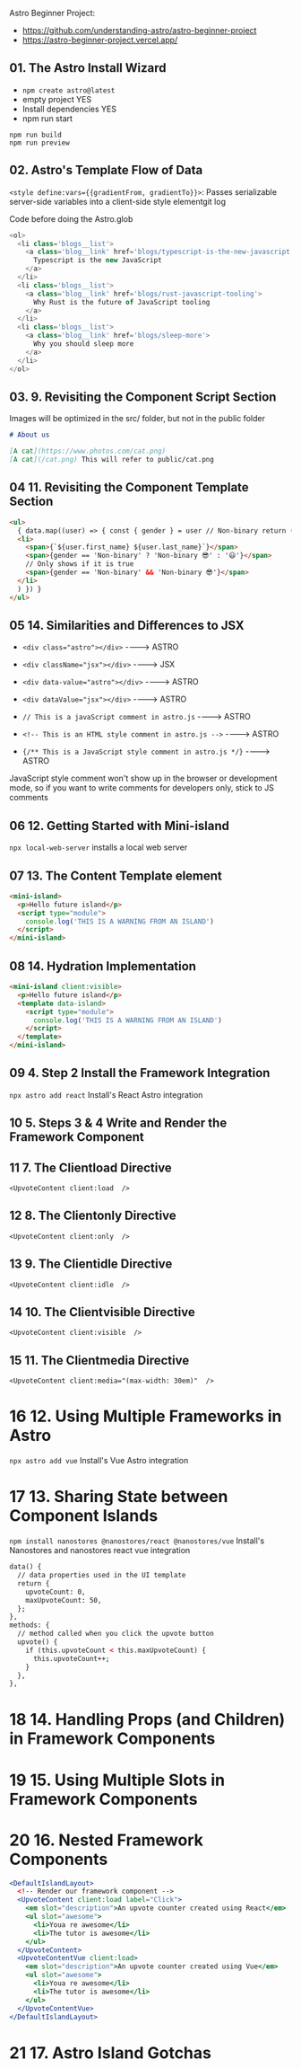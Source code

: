 Astro Beginner Project:

- https://github.com/understanding-astro/astro-beginner-project
- https://astro-beginner-project.vercel.app/

## 01. The Astro Install Wizard

- `npm create astro@latest`
- empty project YES
- Install dependencies YES
- npm run start

`npm run build`  
`npm run preview`

## 02. Astro's Template Flow of Data

`<style define:vars={{gradientFrom, gradientTo}}>`: Passes serializable server-side variables into a client-side style elementgit log

Code before doing the Astro.glob

```javascript
<ol>
  <li class='blogs__list'>
    <a class='blog__link' href='blogs/typescript-is-the-new-javascript'>
      Typescript is the new JavaScript
    </a>
  </li>
  <li class='blogs__list'>
    <a class='blog__link' href='blogs/rust-javascript-tooling'>
      Why Rust is the future of JavaScript tooling
    </a>
  </li>
  <li class='blogs__list'>
    <a class='blog__link' href='blogs/sleep-more'>
      Why you should sleep more
    </a>
  </li>
</ol>
```

## 03. 9. Revisiting the Component Script Section

Images will be optimized in the src/ folder, but not in the public folder

```markdown
# About us

[A cat](https://www.photos.com/cat.png)
[A cat](/cat.png) This will refer to public/cat.png
```

## 04 11. Revisiting the Component Template Section

```html
<ul>
  { data.map((user) => { const { gender } = user // Non-binary return (
  <li>
    <span>{`${user.first_name} ${user.last_name}`}</span>
    <span>{gender == 'Non-binary' ? 'Non-binary 😎' : '😃'}</span>
    // Only shows if it is true
    <span>{gender == 'Non-binary' && 'Non-binary 😎'}</span>
  </li>
  ) }) }
</ul>
```

## 05 14. Similarities and Differences to JSX

- `<div class="astro"></div>` ----> ASTRO
- `<div className="jsx"></div>` ----> JSX

- `<div data-value="astro"></div>` ----> ASTRO
- `<div dataValue="jsx"></div>` ----> ASTRO

- `// This is a javaScript comment in astro.js` ----> ASTRO
- `<!-- This is an HTML style comment in astro.js -->` ----> ASTRO
- `{/** This is a JavaScript style comment in astro.js */}` ----> ASTRO

JavaScript style comment won't show up in the browser or development mode, so if you want to write comments for developers only, stick to JS comments

## 06 12. Getting Started with Mini-island

`npx local-web-server` installs a local web server

## 07 13. The Content Template element

```html
<mini-island>
  <p>Hello future island</p>
  <script type="module">
    console.log('THIS IS A WARNING FROM AN ISLAND')
  </script>
</mini-island>
```

## 08 14. Hydration Implementation

```html
<mini-island client:visible>
  <p>Hello future island</p>
  <template data-island>
    <script type="module">
      console.log('THIS IS A WARNING FROM AN ISLAND')
    </script>
  </template>
</mini-island>
```

## 09 4. Step 2 Install the Framework Integration

`npx astro add react` Install's React Astro integration

## 10 5. Steps 3 & 4 Write and Render the Framework Component

## 11 7. The Clientload Directive

`<UpvoteContent client:load  />`

## 12 8. The Clientonly Directive

`<UpvoteContent client:only  />`

## 13 9. The Clientidle Directive

`<UpvoteContent client:idle  />`

## 14 10. The Clientvisible Directive

`<UpvoteContent client:visible  />`

## 15 11. The Clientmedia Directive

`<UpvoteContent client:media="(max-width: 30em)"  />`

# 16 12. Using Multiple Frameworks in Astro

`npx astro add vue` Install's Vue Astro integration

# 17 13. Sharing State between Component Islands

`npm install nanostores @nanostores/react @nanostores/vue` Install's Nanostores and nanostores react vue integration


```html
data() {
  // data properties used in the UI template
  return {
    upvoteCount: 0,
    maxUpvoteCount: 50,
  };
},
methods: {
  // method called when you click the upvote button
  upvote() {
    if (this.upvoteCount < this.maxUpvoteCount) {
      this.upvoteCount++;
    }
  },
},
```

# 18 14. Handling Props (and Children) in Framework Components

# 19 15. Using Multiple Slots in Framework Components

# 20 16. Nested Framework Components

```jsx
<DefaultIslandLayout>
  <!-- Render our framework component -->
  <UpvoteContent client:load label="Click">
    <em slot="description">An upvote counter created using React</em>
    <ul slot="awesome">
      <li>Youa re awesome</li>
      <li>The tutor is awesome</li>
    </ul>
  </UpvoteContent>
  <UpvoteContentVue client:load>
    <em slot="description">An upvote counter created using Vue</em>
    <ul slot="awesome">
      <li>Youa re awesome</li>
      <li>The tutor is awesome</li>
    </ul>
  </UpvoteContentVue>
</DefaultIslandLayout>
```

# 21 17. Astro Island Gotchas
